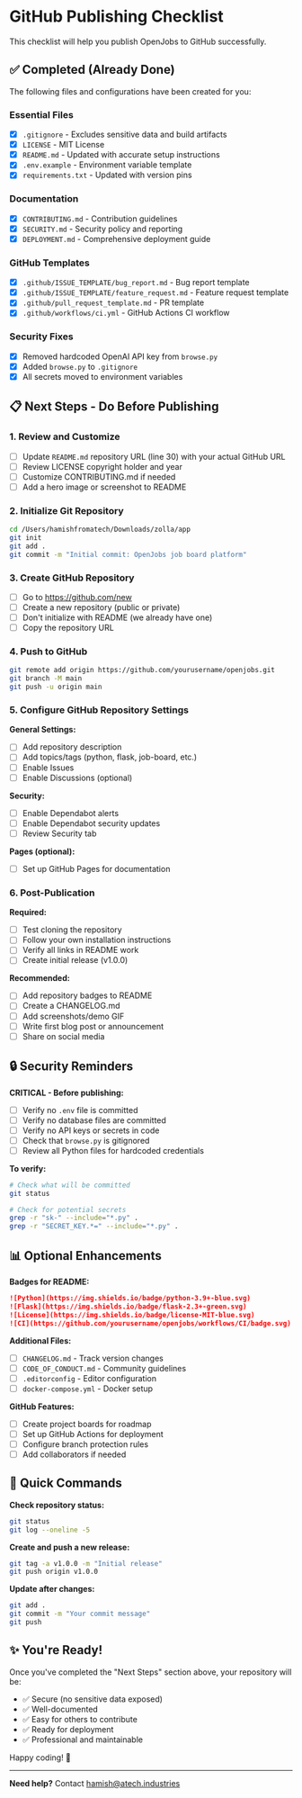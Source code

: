 # GitHub Publishing Checklist

This checklist will help you publish OpenJobs to GitHub successfully.

## ✅ Completed (Already Done)

The following files and configurations have been created for you:

### Essential Files
- [x] `.gitignore` - Excludes sensitive data and build artifacts
- [x] `LICENSE` - MIT License
- [x] `README.md` - Updated with accurate setup instructions
- [x] `.env.example` - Environment variable template
- [x] `requirements.txt` - Updated with version pins

### Documentation
- [x] `CONTRIBUTING.md` - Contribution guidelines
- [x] `SECURITY.md` - Security policy and reporting
- [x] `DEPLOYMENT.md` - Comprehensive deployment guide

### GitHub Templates
- [x] `.github/ISSUE_TEMPLATE/bug_report.md` - Bug report template
- [x] `.github/ISSUE_TEMPLATE/feature_request.md` - Feature request template
- [x] `.github/pull_request_template.md` - PR template
- [x] `.github/workflows/ci.yml` - GitHub Actions CI workflow

### Security Fixes
- [x] Removed hardcoded OpenAI API key from `browse.py`
- [x] Added `browse.py` to `.gitignore`
- [x] All secrets moved to environment variables

## 📋 Next Steps - Do Before Publishing

### 1. Review and Customize
- [ ] Update `README.md` repository URL (line 30) with your actual GitHub URL
- [ ] Review LICENSE copyright holder and year
- [ ] Customize CONTRIBUTING.md if needed
- [ ] Add a hero image or screenshot to README

### 2. Initialize Git Repository
```bash
cd /Users/hamishfromatech/Downloads/zolla/app
git init
git add .
git commit -m "Initial commit: OpenJobs job board platform"
```

### 3. Create GitHub Repository
- [ ] Go to https://github.com/new
- [ ] Create a new repository (public or private)
- [ ] Don't initialize with README (we already have one)
- [ ] Copy the repository URL

### 4. Push to GitHub
```bash
git remote add origin https://github.com/yourusername/openjobs.git
git branch -M main
git push -u origin main
```

### 5. Configure GitHub Repository Settings

**General Settings:**
- [ ] Add repository description
- [ ] Add topics/tags (python, flask, job-board, etc.)
- [ ] Enable Issues
- [ ] Enable Discussions (optional)

**Security:**
- [ ] Enable Dependabot alerts
- [ ] Enable Dependabot security updates
- [ ] Review Security tab

**Pages (optional):**
- [ ] Set up GitHub Pages for documentation

### 6. Post-Publication

**Required:**
- [ ] Test cloning the repository
- [ ] Follow your own installation instructions
- [ ] Verify all links in README work
- [ ] Create initial release (v1.0.0)

**Recommended:**
- [ ] Add repository badges to README
- [ ] Create a CHANGELOG.md
- [ ] Add screenshots/demo GIF
- [ ] Write first blog post or announcement
- [ ] Share on social media

## 🔒 Security Reminders

**CRITICAL - Before publishing:**
- [ ] Verify no `.env` file is committed
- [ ] Verify no database files are committed
- [ ] Verify no API keys or secrets in code
- [ ] Check that `browse.py` is gitignored
- [ ] Review all Python files for hardcoded credentials

**To verify:**
```bash
# Check what will be committed
git status

# Check for potential secrets
grep -r "sk-" --include="*.py" .
grep -r "SECRET_KEY.*=" --include="*.py" .
```

## 📊 Optional Enhancements

**Badges for README:**
```markdown
![Python](https://img.shields.io/badge/python-3.9+-blue.svg)
![Flask](https://img.shields.io/badge/flask-2.3+-green.svg)
![License](https://img.shields.io/badge/license-MIT-blue.svg)
![CI](https://github.com/yourusername/openjobs/workflows/CI/badge.svg)
```

**Additional Files:**
- [ ] `CHANGELOG.md` - Track version changes
- [ ] `CODE_OF_CONDUCT.md` - Community guidelines
- [ ] `.editorconfig` - Editor configuration
- [ ] `docker-compose.yml` - Docker setup

**GitHub Features:**
- [ ] Create project boards for roadmap
- [ ] Set up GitHub Actions for deployment
- [ ] Configure branch protection rules
- [ ] Add collaborators if needed

## 🎯 Quick Commands

**Check repository status:**
```bash
git status
git log --oneline -5
```

**Create and push a new release:**
```bash
git tag -a v1.0.0 -m "Initial release"
git push origin v1.0.0
```

**Update after changes:**
```bash
git add .
git commit -m "Your commit message"
git push
```

## ✨ You're Ready!

Once you've completed the "Next Steps" section above, your repository will be:
- ✅ Secure (no sensitive data exposed)
- ✅ Well-documented
- ✅ Easy for others to contribute
- ✅ Ready for deployment
- ✅ Professional and maintainable

Happy coding! 🚀

---

**Need help?** Contact hamish@atech.industries
